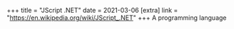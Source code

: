 +++
title = "JScript .NET"
date = 2021-03-06
[extra]
link = "https://en.wikipedia.org/wiki/JScript_.NET"
+++
A programming language

